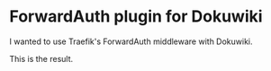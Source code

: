 # ForwardAuth plugin for Dokuwiki

I wanted to use Traefik's ForwardAuth middleware with Dokuwiki. 

This is the result. 
